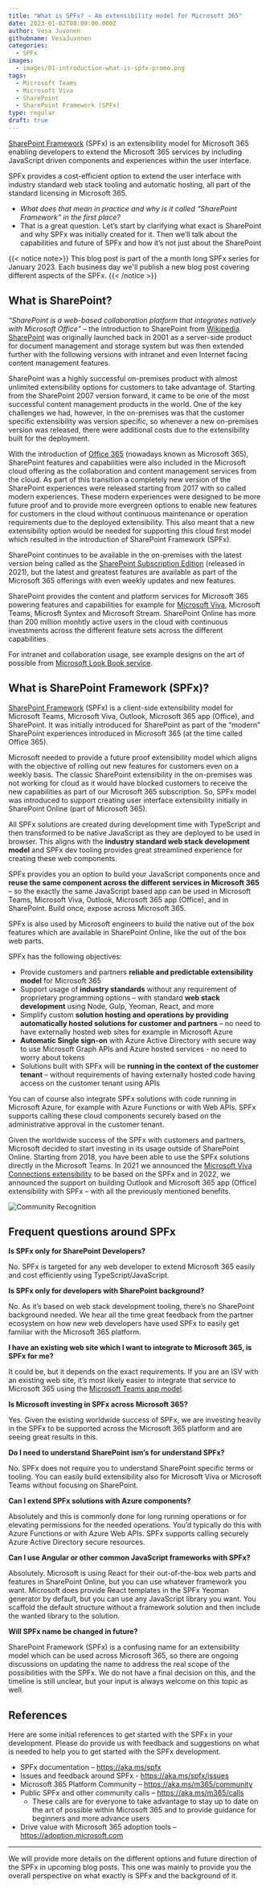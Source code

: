 ```yaml
---
title: "What is SPFx? – An extensibility model for Microsoft 365"
date: 2023-01-02T08:00:00.000Z
author: Vesa Juvonen
githubname: VesaJuvonen
categories:
  - SPFx
images:
  - images/01-introduction-what-is-spfx-promo.png
tags:
  - Microsoft Teams
  - Microsoft Viva
  - SharePoint
  - SharePoint Framework (SPFx)
type: regular
draft: true
---
```


[SharePoint Framework](https://aka.ms/spfx) (SPFx) is an extensibility model for Microsoft 365 enabling developers to extend the Microsoft 365 services by including JavaScript driven components and experiences within the user interface.

SPFx provides a cost-efficient option to extend the user interface with industry standard web stack tooling and automatic hosting, all part of the standard licensing in Microsoft 365.

-	*What does that mean in practice and why is it called “SharePoint Framework” in the first place?*
-	That is a great question. Let’s start by clarifying what exact is SharePoint and why SPFx was initially created for it. Then we’ll talk about the capabilities and future of SPFx and how it’s not just about the SharePoint

{{< notice note>}}
This blog post is part of the a month long SPFx series for January 2023. Each business day we'll publish a new blog post covering different aspects of the SPFx.
{{< /notice >}}


## What is SharePoint?

*“SharePoint is a web-based collaboration platform that integrates natively with Microsoft Office”* – the introduction to SharePoint from [Wikipedia](https://en.wikipedia.org/wiki/SharePoint). [SharePoint](https://www.microsoft.com/microsoft-365/sharepoint/collaboration/) was originally launched back in 2001 as a server-side product for document management and storage system but was then extended further with the following versions with intranet and even Internet facing content management features.

SharePoint was a highly successful on-premises product with almost unlimited extensibility options for customers to take advantage of. Starting from the SharePoint 2007 version forward, it came to be one of the most successful content management products in the world. One of the key challenges we had, however, in the on-premises was that the customer specific extensibility was version specific, so whenever a new on-premises version was released, there were additional costs due to the extensibility built for the deployment.

With the introduction of [Office 365](https://en.wikipedia.org/wiki/Microsoft_365) (nowadays known as Microsoft 365), SharePoint features and capabilities were also included in the Microsoft cloud offering as the collaboration and content management services from the cloud. As part of this transition a completely new version of the SharePoint experiences were released starting from 2017 with so called modern experiences. These modern experiences were designed to be more future proof and to provide more evergreen options to enable new features for customers in the cloud without continuous maintenance or operation requirements due to the deployed extensibility. This also meant that a new extensibility option would be needed for supporting this cloud first model which resulted in the introduction of SharePoint Framework (SPFx).

SharePoint continues to be available in the on-premises with the latest version being called as the [SharePoint Subscription Edition](https://techcommunity.microsoft.com/t5/microsoft-sharepoint-blog/sharepoint-server-subscription-edition-general-availability/ba-p/2913714) (released in 2021), but the latest and greatest features are available as part of the Microsoft 365 offerings with even weekly updates and new features.

SharePoint provides the content and platform services for Microsoft 365 powering features and capabilities for example for [Microsoft Viva](https://www.microsoft.com/en-us/microsoft-viva), Microsoft Teams, Microsft Syntex and Microsoft Stream. SharePoint Online has more than 200 million monhtly active users in the cloud with continuous investments across the different feature sets across the different capabilities.

For intranet and collaboration usage, see example designs on the art of possible from [Microsoft Look Book service](https://https://lookbook.microsoft.com/).

## What is SharePoint Framework (SPFx)?

[SharePoint Framework](https://aka.ms/spfx) (SPFx) is a client-side extensibility model for Microsoft Teams, Microsoft Viva, Outlook, Microsoft 365 app (Office), and SharePoint. It was initially introduced for SharePoint as part of the “modern” SharePoint experiences introduced in Microsoft 365 (at the time called Office 365).

Microsoft needed to provide a future proof extensibility model which aligns with the objective of rolling out new features for customers even on a weekly basis. The classic SharePoint extensibility in the on-premises was not working for cloud as it would have blocked customers to receive the new capabilities as part of our Microsoft 365 subscription. So, SPFx model was introduced to support creating user interface extensibility initially in SharePoint Online (part of Microsoft 365).

All SPFx solutions are created during development time with TypeScript and then transformed to be native JavaScript as they are deployed to be used in browser. This aligns with the **industry standard web stack development model** and SPFx dev tooling provides great streamlined experience for creating these web components.

SPFx provides you an option to build your JavaScript components once and **reuse the same component across the different services in Microsoft 365** – so the exactly the same JavaScript based app can be used in Microsoft Teams, Microsoft Viva, Outlook, Microsoft 365 app (Office), and in SharePoint. Build once, expose across Microsoft 365.

SPFx is also used by Microsoft engineers to build the native out of the box features which are available in SharePoint Online, like the out of the box web parts.

SPFx has the following objectives:

-	Provide customers and partners **reliable and predictable extensibility model** for Microsoft 365
-	Support usage of **industry standards** without any requirement of proprietary programming options – with standard **web stack development** using Node, Gulp, Yeoman, React, and more
-	Simplify custom **solution hosting and operations by providing automatically hosted solutions for customer and partners** – no need to have externally hosted web sites for example in Microsoft Azure
- **Automatic Single sign-on** with Azure Active Directory with secure way to use Microsoft Graph APIs and Azure hosted services - no need to worry about tokens
-	Solutions built with SPFx will be **running in the context of the customer tenant** – without requirements of having externally hosted code having access on the customer tenant using APIs

You can of course also integrate SPFx solutions with code running in Microsoft Azure, for example with Azure Functions or with Web APIs. SPFx supports calling these cloud components securely based on the administrative approval in the customer tenant.

Given the worldwide success of the SPFx with customers and partners, Microsoft  decided to start investing in its usage outside of SharePoint Online. Starting from 2018, you have been able to use the SPFx solutions directly in the Microsoft Teams. In 2021 we announced the [Microsoft Viva Connections extensibility](https://learn.microsoft.com/sharepoint/dev/spfx/viva/overview-viva-connections) to be based on the SPFx and in 2022, we announced the support on building Outlook and Microsoft 365 app (Office) extensibility with SPFx – with all the previously mentioned benefits.

![Community Recognition](images/spfx-experiences-m365.png)

## Frequent questions around SPFx

**Is SPFx only for SharePoint Developers?**

No. SPFx is targeted for any web developer to extend Microsoft 365 easily and cost efficiently using TypeScript/JavaScript.

**Is SPFx only for developers with SharePoint background?**

No. As it’s based on web stack development tooling, there’s no SharePoint background needed. We hear all the time great feedback from the partner ecosystem on how new web developers have used SPFx to easily get familiar with the Microsoft 365 platform.

**I have an existing web site which I want to integrate to Microsoft 365, is SPFx for me?**

It could be, but it depends on the exact requirements. If you are an ISV with an existing web site, it’s most likely easier to integrate that service to Microsoft 365 using the [Microsoft Teams app model](https://learn.microsoft.com/microsoftteams/platform/).

**Is Microsoft investing in SPFx across Microsoft 365?**

Yes. Given the existing worldwide success of SPFx, we are investing heavily in the SPFx to be supported across the Microsoft 365 platform and are seeing great results in this.

**Do I need to understand SharePoint ism’s for understand SPFx?**

No. SPFx does not require you to understand SharePoint specific terms or tooling. You can easily build extensibility also for Microsoft Viva or Microsoft Teams without focusing on SharePoint.

**Can I extend SPFx solutions with Azure components?**

Absolutely and this is commonly done for long running operations or for elevating permissions for the needed operations. You’d typically do this with Azure Functions or with Azure Web APIs. SPFx supports calling securely Azure Active Directory secure resources.

**Can I use Angular or other common JavaScript frameworks with SPFx?**

Absolutely. Microsoft is using React for their out-of-the-box web parts and features in SharePoint Online, but you can use whatever framework you want. Microsoft does provide React templates in the SPFx Yeoman generator by default, but you can use any JavaScript library you want. You scaffold the default structure without a framework solution and then include the wanted library to the solution.

**Will SPFx name be changed in future?**

SharePoint Framework (SPFx) is a confusing name for an extensibility model which can be used across Microsoft 365, so there are ongoing discussions on updating the name to address the real scope of the possibilities with the SPFx. We do not have a final decision on this, and the timeline is still unclear, but your input is always welcome on this topic as well.

## References

Here are some initial references to get started with the SPFx in your development. Please do provide us with feedback and suggestions on what is needed to help you to get started with the SPFx development.

-	SPFx documentation – https://aka.ms/spfx
-	Issues and feedback around SPFx - https://aka.ms/spfx/issues
-	Microsoft 365 Platform Community – https://aka.ms/m365/community
-	Public SPFx and other community calls – https://aka.ms/m365/calls
    - These calls are for everyone to take advantage to stay up to date on the art of possible within Microsoft 365 and to provide guidance for beginners and more advance users
- Drive value with Microsoft 365 adoption tools – https://adoption.microsoft.com

- - -

We will provide more details on the different options and future direction of the SPFx in upcoming blog posts. This one was mainly to provide you the overall perspective on what exactly is SPFx and the background of it.
